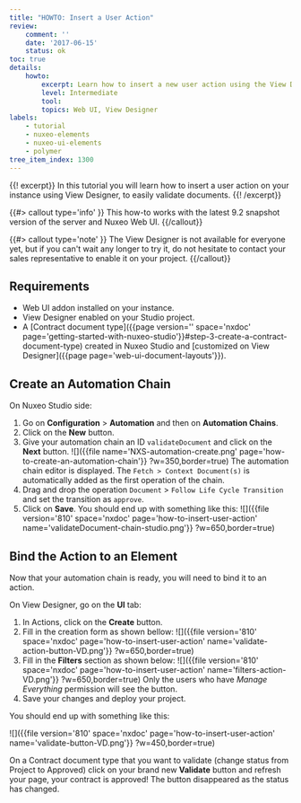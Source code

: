 ```yaml
---
title: "HOWTO: Insert a User Action"
review:
    comment: ''
    date: '2017-06-15'
    status: ok
toc: true
details:
    howto:
        excerpt: Learn how to insert a new user action using the View Designer
        level: Intermediate
        tool:
        topics: Web UI, View Designer
labels:
    - tutorial
    - nuxeo-elements
    - nuxeo-ui-elements
    - polymer
tree_item_index: 1300
---
```

{{! excerpt}}
In this tutorial you will learn how to insert a user action on your instance using View Designer, to easily validate documents.
{{! /excerpt}}

{{#> callout type='info' }} This how-to works with the latest 9.2 snapshot version of the server and Nuxeo Web UI. {{/callout}}

{{#> callout type='note' }}
The View Designer is not available for everyone yet, but if you can't wait any longer to try it, do not hesitate to contact your sales representative to enable it on your project.
{{/callout}}

## Requirements

- Web UI addon installed on your instance.
- View Designer enabled on your Studio project.
- A [Contract document type]({{page version='' space='nxdoc' page='getting-started-with-nuxeo-studio'}}#step-3-create-a-contract-document-type) created in Nuxeo Studio and [customized on View Designer]({{page page='web-ui-document-layouts'}}).

## Create an Automation Chain

On Nuxeo Studio side:
1. Go on **Configuration** > **Automation** and then on **Automation Chains**.
1. Click on the **New** button.
1. Give your automation chain an ID `validateDocument` and click on the **Next** button.
  ![]({{file name='NXS-automation-create.png' page='how-to-create-an-automation-chain'}} ?w=350,border=true)
  The automation chain editor is displayed. The `Fetch > Context Document(s)` is automatically added as the first operation of the chain.
1. Drag and drop the operation `Document` > `Follow Life Cycle Transition` and set the transition as `approve`.
1. Click on **Save**.
You should end up with something like this:
![]({{file version='810' space='nxdoc' page='how-to-insert-user-action' name='validateDocument-chain-studio.png'}} ?w=650,border=true)

## Bind the Action to an Element

Now that your automation chain is ready, you will need to bind it to an action.

On View Designer, go on the **UI** tab:
1. In Actions, click on the **Create** button.
1. Fill in the creation form as shown bellow:
  ![]({{file version='810' space='nxdoc' page='how-to-insert-user-action' name='validate-action-button-VD.png'}} ?w=650,border=true)
1. Fill in the **Filters** section as shown below:
  ![]({{file version='810' space='nxdoc' page='how-to-insert-user-action' name='filters-action-VD.png'}} ?w=650,border=true)
  Only the users who have _Manage Everything_ permission will see the button.
1. Save your changes and deploy your project.

You should end up with something like this:

![]({{file version='810' space='nxdoc' page='how-to-insert-user-action' name='validate-button-VD.png'}} ?w=450,border=true)

On a Contract document type that you want to validate (change status from Project to Approved) click on your brand new **Validate** button and refresh your page, your contract is approved! The button disappeared as the status has changed.
